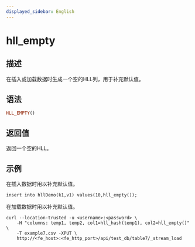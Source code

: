 ```yaml
---
displayed_sidebar: English
---
```


# hll_empty

## 描述

在插入或加载数据时生成一个空的HLL列，用于补充默认值。

## 语法

```Haskell
HLL_EMPTY()
```

## 返回值

返回一个空的HLL。

## 示例

在插入数据时用以补充默认值。

```plain
insert into hllDemo(k1,v1) values(10,hll_empty());
```

在加载数据时用以补充默认值。

```plain
curl --location-trusted -u <username>:<password> \
    -H "columns: temp1, temp2, col1=hll_hash(temp1), col2=hll_empty()" \
    -T example7.csv -XPUT \
    http://<fe_host>:<fe_http_port>/api/test_db/table7/_stream_load
```
